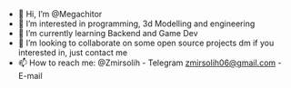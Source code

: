 - 👋 Hi, I’m @Megachitor
- 👀 I’m interested in programming, 3d Modelling and  engineering
- 🌱 I’m currently learning Backend and Game Dev
- 💞️ I’m looking to collaborate on some open source projects dm if you interested in, just contact me
- 📫 How to reach me: @Zmirsolih - Telegram
                       zmirsolih06@gmail.com - E-mail
